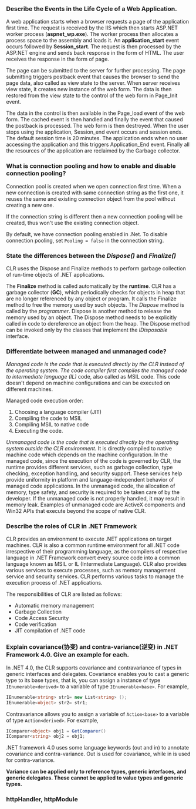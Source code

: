 ### Describe the Events in the Life Cycle of a Web Application.

A web application starts when a browser requests a page of the application first time. The request is received by the IIS which then starts ASP.NET worker process (**aspnet_wp.exe**). The worker process then allocates a process space to the assembly and loads it. An **application_start** event occurs followed by **Session_start**. The request is then processed by the ASP.NET engine and sends back response in the form of HTML. The user receives the response in the form of page.

The page can be submitted to the server for further processing. The page submitting triggers postback event that causes the browser to send the page data, also called as view state to the server. When server receives view state, it creates new instance of the web form. The data is then restored from the view state to the control of the web form in Page_Init event.

The data in the control is then available in the Page_load event of the web form. The cached event is then handled and finally the event that caused the postback is processed. The web form is then destroyed. When the user stops using the application, Session_end event occurs and session ends. The default session time is 20 minutes. The application ends when no user accessing the application and this triggers Application_End event. Finally all the resources of the application are reclaimed by the Garbage collector.

### What is connection pooling and how to enable and disable connection pooling?

Connection pool is created when we open connection first time. When a new connection is created with same connection string as the first one, it reuses the same and existing connection object from the pool without creating a new one.

If the connection string is different then a new connection pooling will be created, thus won't use the existing connection object.

By default, we have connection pooling enabled in .Net. To disable connection pooling, set `Pooling = false` in the connection string.

### State the differences between the _Dispose()_ and _Finalize()_

CLR uses the Dispose and Finalize methods to perform garbage collection of run-time objects of .NET applications.

The **Finalize** method is called automatically by the **runtime**. CLR has a garbage collector (**GC**), which periodically checks for objects in heap that are no longer referenced by any object or program. It calls the Finalize method to free the memory used by such objects. The _Dispose_ method is called by the _programmer_. Dispose is another method to release the memory used by an object. The Dispose method needs to be explicitly called in code to dereference an object from the heap. The Dispose method can be invoked only by the classes that implement the _IDisposable_ interface.

### Differentiate between managed and unmanaged code?

_Managed code is the code that is executed directly by the CLR instead of the operating system. The code compiler first compiles the managed code to intermediate language (IL)_ code, also called as MSIL code. This code doesn't depend on machine configurations and can be executed on different machines.

Managed code execution order:

1.  Choosing a language compiler (JIT)
1.  Compiling the code to MSIL
1.  Compiling MSIL to native code
1.  Executing the code.

_Unmanaged code is the code that is executed directly by the operating system outside the CLR environment._ It is directly compiled to native machine code which depends on the machine configuration. In the managed code, since the execution of the code is governed by CLR, the runtime provides different services, such as garbage collection, type checking, exception handling, and security support. These services help provide uniformity in platform and language-independent behavior of managed code applications. In the unmanaged code, the allocation of memory, type safety, and security is required to be taken care of by the developer. If the unmanaged code is not properly handled, it may result in memory leak. Examples of unmanaged code are ActiveX components and Win32 APIs that execute beyond the scope of native CLR.

### Describe the roles of CLR in .NET Framework

CLR provides an environment to execute .NET applications on target machines. CLR is also a common runtime environment for all .NET code irrespective of their programming language, as the compilers of respective language in .NET Framework convert every source code into a common language known as MSIL or IL (Intermediate Language). CLR also provides various services to execute processes, such as memory management service and security services. CLR performs various tasks to manage the execution process of .NET applications.

The responsibilities of CLR are listed as follows:

* Automatic memory management
* Garbage Collection
* Code Access Security
* Code verification
* JIT compilation of .NET code

### Explain covariance(协变) and contra-variance(逆变) in .NET Framework 4.0. Give an example for each.

In .NET 4.0, the CLR supports covariance and contravariance of types in generic interfaces and delegates. Covariance enables you to cast a generic type to its base types, that is, you can assign a instance of type `IEnumerable<derived>` to a variable of type `IEnumerable<base>`. For example,

```csharp
IEnumerable<string> str1= new List<string> ();
IEnumerable<object> str2= str1;
```

Contravariance allows you to assign a variable of `Action<base>` to a variable of type `Action<derived>`. For example,

```csharp
IComparer<object> obj1 = GetComparer()
IComparer<string> obj2 = obj1;
```

.NET framework 4.0 uses some language keywords (out and in) to annotate covariance and contra-variance. Out is used for covariance, while in is used for contra-variance.

**Variance can be applied only to reference types, generic interfaces, and generic delegates. These cannot be applied to value types and generic types.**

### httpHandler, httpModule
